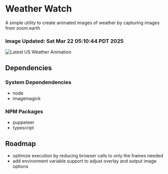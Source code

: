 # Weather Watch

A simple utility to create animated images of weather by capturing images from zoom.earth

### Image Updated: Sat Mar 22 05:10:44 PDT 2025

![Latest US Weather Animation](animations/2025-03-22.webp)

## Dependencies
### System Dependendencies
* node
* imagemagick
### NPM Packages
* puppeteer
* typescript

## Roadmap
* optimize execution by reducing browser calls to only the frames needed
* add environment variable support to adjust overlay and output image options
